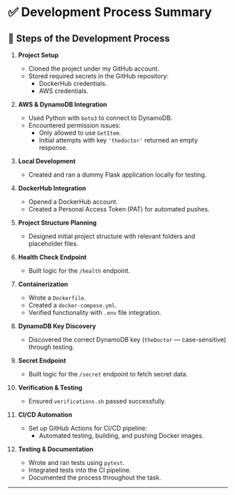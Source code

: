 # ✅ Development Process Summary

## 🔨 Steps of the Development Process

1. **Project Setup**
   - Cloned the project under my GitHub account.
   - Stored required secrets in the GitHub repository:
     - DockerHub credentials.
     - AWS credentials.

2. **AWS & DynamoDB Integration**
   - Used Python with `boto3` to connect to DynamoDB.
   - Encountered permission issues:
     - Only allowed to use `GetItem`.
     - Initial attempts with key `'thedoctor'` returned an empty response.
   
3. **Local Development**
   - Created and ran a dummy Flask application locally for testing.

4. **DockerHub Integration**
   - Opened a DockerHub account.
   - Created a Personal Access Token (PAT) for automated pushes.

5. **Project Structure Planning**
   - Designed initial project structure with relevant folders and placeholder files.

6. **Health Check Endpoint**
   - Built logic for the `/health` endpoint.

7. **Containerization**
   - Wrote a `Dockerfile`.
   - Created a `docker-compose.yml`.
   - Verified functionality with `.env` file integration.

8. **DynamoDB Key Discovery**
   - Discovered the correct DynamoDB key (`theDoctor` — case-sensitive) through testing.

9. **Secret Endpoint**
   - Built logic for the `/secret` endpoint to fetch secret data.

10. **Verification & Testing**
    - Ensured `verifications.sh` passed successfully.

11. **CI/CD Automation**
    - Set up GitHub Actions for CI/CD pipeline:
      - Automated testing, building, and pushing Docker images.

12. **Testing & Documentation**
    - Wrote and ran tests using `pytest`.
    - Integrated tests into the CI pipeline.
    - Documented the process throughout the task.
---
